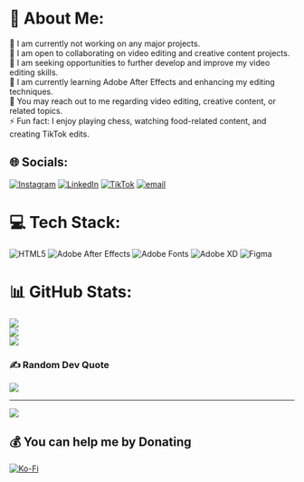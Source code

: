 # 💫 About Me:
🔭 I am currently not working on any major projects.<br>👯 I am open to collaborating on video editing and creative content projects.<br>🤝 I am seeking opportunities to further develop and improve my video editing skills.<br>🌱 I am currently learning Adobe After Effects and enhancing my editing techniques.<br>💬 You may reach out to me regarding video editing, creative content, or related topics.<br>⚡ Fun fact: I enjoy playing chess, watching food-related content, and creating TikTok edits.


## 🌐 Socials:
[![Instagram](https://img.shields.io/badge/Instagram-%23E4405F.svg?logo=Instagram&logoColor=white)](https://instagram.com/zxchn.1014) [![LinkedIn](https://img.shields.io/badge/LinkedIn-%230077B5.svg?logo=linkedin&logoColor=white)](https://linkedin.com/in/www.linkedin.com/in/gretchen-bathan-a9a260296) [![TikTok](https://img.shields.io/badge/TikTok-%23000000.svg?logo=TikTok&logoColor=white)](https://tiktok.com/@_zxchn03) [![email](https://img.shields.io/badge/Email-D14836?logo=gmail&logoColor=white)](mailto:chenbathan21@gmail.com) 

# 💻 Tech Stack:
![HTML5](https://img.shields.io/badge/html5-%23E34F26.svg?style=flat&logo=html5&logoColor=white) ![Adobe After Effects](https://img.shields.io/badge/Adobe%20After%20Effects-9999FF.svg?style=flat&logo=Adobe%20After%20Effects&logoColor=white) ![Adobe Fonts](https://img.shields.io/badge/Adobe%20Fonts-000B1D.svg?style=flat&logo=Adobe%20Fonts&logoColor=white) ![Adobe XD](https://img.shields.io/badge/Adobe%20XD-470137?style=flat&logo=Adobe%20XD&logoColor=#FF61F6) ![Figma](https://img.shields.io/badge/figma-%23F24E1E.svg?style=flat&logo=figma&logoColor=white)
# 📊 GitHub Stats:
![](https://github-readme-stats.vercel.app/api?username=zxchn&theme=dark&hide_border=false&include_all_commits=false&count_private=false)<br/>
![](https://nirzak-streak-stats.vercel.app/?user=zxchn&theme=dark&hide_border=false)<br/>
![](https://github-readme-stats.vercel.app/api/top-langs/?username=zxchn&theme=dark&hide_border=false&include_all_commits=false&count_private=false&layout=compact)

### ✍️ Random Dev Quote
![](https://quotes-github-readme.vercel.app/api?type=horizontal&theme=light)

---
[![](https://visitcount.itsvg.in/api?id=zxchn&icon=0&color=1)](https://visitcount.itsvg.in)

  ## 💰 You can help me by Donating
  [![Ko-Fi](https://img.shields.io/badge/Ko--fi-F16061?style=for-the-badge&logo=ko-fi&logoColor=white)](https://ko-fi.com/zxchn) 

  
<!-- Proudly created with GPRM ( https://gprm.itsvg.in ) -->
